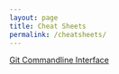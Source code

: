 ```yaml
---
layout: page
title: Cheat Sheets
permalink: /cheatsheets/
---
```


[Git Commandline Interface]({{site.url}}/post-assets/git-commandline/git_cheat_sheet.pdf)
